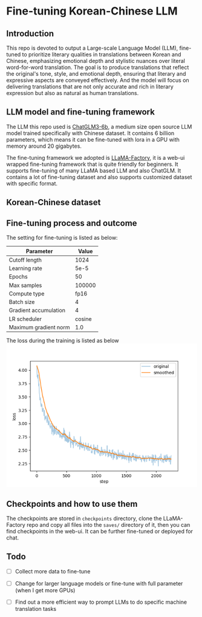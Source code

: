 # Fine-tuning Korean-Chinese LLM

## Introduction
This repo is devoted to output a Large-scale Language Model (LLM), fine-tuned to prioritize literary qualities in translations between Korean and Chinese, emphasizing emotional depth and stylistic nuances over literal word-for-word translation. 
The goal is to produce translations that reflect the original's tone, style, and emotional depth, ensuring that literary and expressive aspects are conveyed effectively. And the model will focus on delivering translations that are not only accurate and rich in literary expression but also as natural as human translations.

## LLM model and fine-tuning framework
The LLM this repo used is [ChatGLM3-6b](https://github.com/THUDM/ChatGLM3), a medium size open source LLM model trained specifically with Chinese dataset. It contains 6 billion parameters, which means it can be fine-tuned with lora in a GPU with memory around 20 gigabytes.

The fine-tuning framework we adopted is [LLaMA-Factory](https://github.com/hiyouga/LLaMA-Factory), it is a web-ui wrapped fine-tuning framework that is quite friendly for beginners. It supports fine-tuning of many LLaMA based LLM and also ChatGLM. It contains a lot of fine-tuning dataset and also supports customized dataset with specific format.

## Korean-Chinese dataset

## Fine-tuning process and outcome
The setting for fine-tuning is listed as below:

| Parameter             | Value  |
| --------------------- | ------ |
| Cutoff length         | 1024   |
| Learning rate         | 5e-5   |
| Epochs                | 50     |
| Max samples           | 100000 |
| Compute type          | fp16   |
| Batch size            | 4      |
| Gradient accumulation | 4      |
| LR scheduler          | cosine |
| Maximum gradient norm | 1.0    |
The loss during the training is listed as below
![](assets/download.png)
## Checkpoints and how to use them
The checkpoints are stored in `checkpoints` directory, clone the LLaMA-Factory repo and copy all files into the `saves/` directory of it, then you can find checkpoints in the web-ui. It can be further fine-tuned or deployed for chat. 

## Todo
 - [ ] Collect more data to fine-tune
 - [ ] Change for larger language models or fine-tune with full parameter (when I get more GPUs)
 - [ ] Find out a more efficient way to prompt LLMs to do specific machine translation tasks


